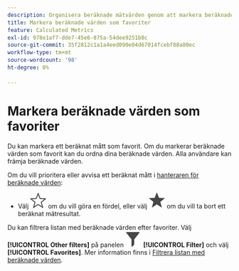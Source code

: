 ```yaml
---
description: Organisera beräknade mätvärden genom att markera beräknade mätvärden som favoriter.
title: Markera beräknade värden som favoriter
feature: Calculated Metrics
exl-id: 978e1af7-dde7-45e6-875a-54dee9251b8c
source-git-commit: 35f2812c1a1a4eed090e04d67014fcebf88a80ec
workflow-type: tm+mt
source-wordcount: '98'
ht-degree: 0%

---
```


# Markera beräknade värden som favoriter

Du kan markera ett beräknat mått som favorit. Om du markerar beräknade värden som favorit kan du ordna dina beräknade värden. Alla användare kan främja beräknade värden.

Om du vill prioritera eller avvisa ett beräknat mått i [hanteraren för beräknade värden](cm-manager.md):

* Välj ![StarOutline](/help/assets/icons/StarOutline.svg) om du vill göra en fördel, eller välj ![Star](/help/assets/icons/Star.svg) om du vill ta bort ett beräknat mätresultat.

Du kan filtrera listan med beräknade värden efter favoriter. Välj **[!UICONTROL Other filters]** på panelen ![Filter](/help/assets/icons/Filter.svg) **[!UICONTROL Filter]** och välj **[!UICONTROL Favorites]**. Mer information finns i [Filtrera listan med beräknade värden](cm-filter.md).
